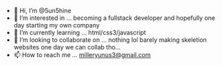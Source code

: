 - 👋 Hi, I’m @5un5hine
- 👀 I’m interested in ...
becoming a fullstack developer and hopefully one day starting my own company 
- 🌱 I’m currently learning ...
html/css3/javascript
- 💞️ I’m looking to collaborate on ...
nothing lol barely making skeletion websites one day we can collab tho...
- 📫 How to reach me ...
milleryunus3@gmail.com

<!---
5un5hine/5un5hine is a ✨ special ✨ repository because its `README.md` (this file) appears on your GitHub profile.
You can click the Preview link to take a look at your changes.
--->
